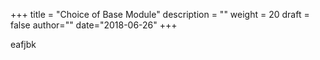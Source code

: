 +++
title = "Choice of Base Module"
description = ""
weight = 20
draft = false
author=""
date="2018-06-26"
+++

eafjbk